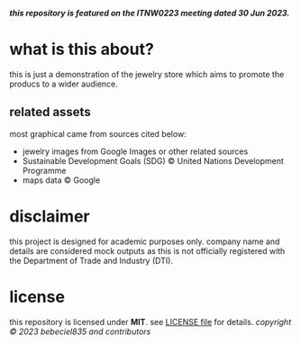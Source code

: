 **_this repository is featured on the ITNW0223 meeting dated 30 Jun 2023._**

# what is this about?

this is just a demonstration of the jewelry store which aims to promote the producs to a wider audience.

## related assets

most graphical came from sources cited below:
- jewelry images from Google Images or other related sources
- Sustainable Development Goals (SDG) © United Nations Development Programme
- maps data © Google

# disclaimer

this project is designed for academic purposes only. company name and details are considered mock outputs as this is not officially registered with the Department of Trade and Industry (DTI).

# license

this repository is licensed under **MIT**. see [LICENSE file](LICENSE) for details. _copyright © 2023 bebeciel835 and contributors_